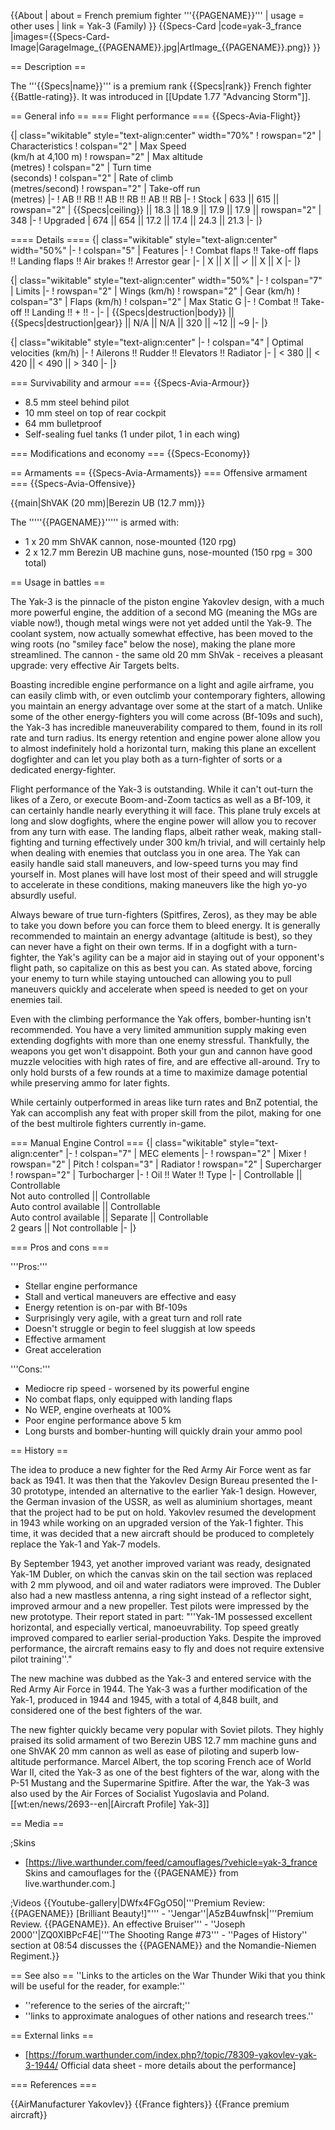 {{About
| about = French premium fighter '''{{PAGENAME}}'''
| usage = other uses
| link = Yak-3 (Family)
}}
{{Specs-Card
|code=yak-3_france
|images={{Specs-Card-Image|GarageImage_{{PAGENAME}}.jpg|ArtImage\_{{PAGENAME}}.png}}
}}

== Description ==

<!-- ''In the description, the first part should be about the history of and the creation and combat usage of the aircraft, as well as its key features. In the second part, tell the reader about the aircraft in the game. Insert a screenshot of the vehicle, so that if the novice player does not remember the vehicle by name, he will immediately understand what kind of vehicle the article is talking about.'' -->

The '''{{Specs|name}}''' is a premium rank {{Specs|rank}} French fighter {{Battle-rating}}. It was introduced in [[Update 1.77 "Advancing Storm"]].

== General info ==
=== Flight performance ===
{{Specs-Avia-Flight}}

<!-- ''Describe how the aircraft behaves in the air. Speed, manoeuvrability, acceleration and allowable loads - these are the most important characteristics of the vehicle.'' -->

{| class="wikitable" style="text-align:center" width="70%"
! rowspan="2" | Characteristics
! colspan="2" | Max Speed<br>(km/h at 4,100 m)
! rowspan="2" | Max altitude<br>(metres)
! colspan="2" | Turn time<br>(seconds)
! colspan="2" | Rate of climb<br>(metres/second)
! rowspan="2" | Take-off run<br>(metres)
|-
! AB !! RB !! AB !! RB !! AB !! RB
|-
! Stock
| 633 || 615 || rowspan="2" | {{Specs|ceiling}} || 18.3 || 18.9 || 17.9 || 17.9 || rowspan="2" | 348
|-
! Upgraded
| 674 || 654 || 17.2 || 17.4 || 24.3 || 21.3
|-
|}

==== Details ====
{| class="wikitable" style="text-align:center" width="50%"
|-
! colspan="5" | Features
|-
! Combat flaps !! Take-off flaps !! Landing flaps !! Air brakes !! Arrestor gear
|-
| X || X || ✓ || X || X <!-- ✓ -->
|-
|}

{| class="wikitable" style="text-align:center" width="50%"
|-
! colspan="7" | Limits
|-
! rowspan="2" | Wings (km/h)
! rowspan="2" | Gear (km/h)
! colspan="3" | Flaps (km/h)
! colspan="2" | Max Static G
|-
! Combat !! Take-off !! Landing !! + !! -
|-
| {{Specs|destruction|body}} || {{Specs|destruction|gear}} || N/A || N/A || 320 || ~12 || ~9
|-
|}

{| class="wikitable" style="text-align:center"
|-
! colspan="4" | Optimal velocities (km/h)
|-
! Ailerons !! Rudder !! Elevators !! Radiator
|-
| < 380 || < 420 || < 490 || > 340
|-
|}

=== Survivability and armour ===
{{Specs-Avia-Armour}}

<!-- ''Examine the survivability of the aircraft. Note how vulnerable the structure is and how secure the pilot is, whether the fuel tanks are armoured, etc. Describe the armour, if there is any, and also mention the vulnerability of other critical aircraft systems.'' -->

- 8.5 mm steel behind pilot
- 10 mm steel on top of rear cockpit
- 64 mm bulletproof
- Self-sealing fuel tanks (1 under pilot, 1 in each wing)

=== Modifications and economy ===
{{Specs-Economy}}

== Armaments ==
{{Specs-Avia-Armaments}}
=== Offensive armament ===
{{Specs-Avia-Offensive}}

<!-- ''Describe the offensive armament of the aircraft, if any. Describe how effective the cannons and machine guns are in a battle, and also what belts or drums are better to use. If there is no offensive weaponry, delete this subsection.'' -->

{{main|ShVAK (20 mm)|Berezin UB (12.7 mm)}}

The '''''{{PAGENAME}}''''' is armed with:

- 1 x 20 mm ShVAK cannon, nose-mounted (120 rpg)
- 2 x 12.7 mm Berezin UB machine guns, nose-mounted (150 rpg = 300 total)

== Usage in battles ==

<!-- ''Describe the tactics of playing in the aircraft, the features of using aircraft in a team and advice on tactics. Refrain from creating a "guide" - do not impose a single point of view, but instead, give the reader food for thought. Examine the most dangerous enemies and give recommendations on fighting them. If necessary, note the specifics of the game in different modes (AB, RB, SB).'' -->

The Yak-3 is the pinnacle of the piston engine Yakovlev design, with a much more powerful engine, the addition of a second MG (meaning the MGs are viable now!), though metal wings were not yet added until the Yak-9. The coolant system, now actually somewhat effective, has been moved to the wing roots (no "smiley face" below the nose), making the plane more streamlined. The cannon - the same old 20 mm ShVak - receives a pleasant upgrade: very effective Air Targets belts.

Boasting incredible engine performance on a light and agile airframe, you can easily climb with, or even outclimb your contemporary fighters, allowing you maintain an energy advantage over some at the start of a match. Unlike some of the other energy-fighters you will come across (Bf-109s and such), the Yak-3 has incredible maneuverability compared to them, found in its roll rate and turn radius. Its energy retention and engine power alone allow you to almost indefinitely hold a horizontal turn, making this plane an excellent dogfighter and can let you play both as a turn-fighter of sorts or a dedicated energy-fighter.

Flight performance of the Yak-3 is outstanding. While it can't out-turn the likes of a Zero, or execute Boom-and-Zoom tactics as well as a Bf-109, it can certainly handle nearly everything it will face. This plane truly excels at long and slow dogfights, where the engine power will allow you to recover from any turn with ease. The landing flaps, albeit rather weak, making stall-fighting and turning effectively under 300 km/h trivial, and will certainly help when dealing with enemies that outclass you in one area. The Yak can easily handle said stall maneuvers, and low-speed turns you may find yourself in. Most planes will have lost most of their speed and will struggle to accelerate in these conditions, making maneuvers like the high yo-yo absurdly useful.

Always beware of true turn-fighters (Spitfires, Zeros), as they may be able to take you down before you can force them to bleed energy. It is generally recommended to maintain an energy advantage (altitude is best), so they can never have a fight on their own terms. If in a dogfight with a turn-fighter, the Yak's agility can be a major aid in staying out of your opponent's flight path, so capitalize on this as best you can. As stated above, forcing your enemy to turn while staying untouched can allowing you to pull maneuvers quickly and accelerate when speed is needed to get on your enemies tail.

Even with the climbing performance the Yak offers, bomber-hunting isn't recommended. You have a very limited ammunition supply making even extending dogfights with more than one enemy stressful. Thankfully, the weapons you get won't disappoint. Both your gun and cannon have good muzzle velocities with high rates of fire, and are effective all-around. Try to only hold bursts of a few rounds at a time to maximize damage potential while preserving ammo for later fights.

While certainly outperformed in areas like turn rates and BnZ potential, the Yak can accomplish any feat with proper skill from the pilot, making for one of the best multirole fighters currently in-game.

=== Manual Engine Control ===
{| class="wikitable" style="text-align:center"
|-
! colspan="7" | MEC elements
|-
! rowspan="2" | Mixer
! rowspan="2" | Pitch
! colspan="3" | Radiator
! rowspan="2" | Supercharger
! rowspan="2" | Turbocharger
|-
! Oil !! Water !! Type
|-
| Controllable || Controllable<br>Not auto controlled || Controllable<br>Auto control available || Controllable<br>Auto control available || Separate || Controllable<br>2 gears || Not controllable
|-
|}

=== Pros and cons ===

<!-- ''Summarise and briefly evaluate the vehicle in terms of its characteristics and combat effectiveness. Mark its pros and cons in the bulleted list. Try not to use more than 6 points for each of the characteristics. Avoid using categorical definitions such as "bad", "good" and the like - use substitutions with softer forms such as "inadequate" and "effective".'' -->

'''Pros:'''

- Stellar engine performance
- Stall and vertical maneuvers are effective and easy
- Energy retention is on-par with Bf-109s
- Surprisingly very agile, with a great turn and roll rate
- Doesn't struggle or begin to feel sluggish at low speeds
- Effective armament
- Great acceleration

'''Cons:'''

- Mediocre rip speed - worsened by its powerful engine
- No combat flaps, only equipped with landing flaps
- No WEP, engine overheats at 100%
- Poor engine performance above 5 km
- Long bursts and bomber-hunting will quickly drain your ammo pool

== History ==

<!-- ''Describe the history of the creation and combat usage of the aircraft in more detail than in the introduction. If the historical reference turns out to be too long, take it to a separate article, taking a link to the article about the vehicle and adding a block "/History" (example: <nowiki>https://wiki.warthunder.com/(Vehicle-name)/History</nowiki>) and add a link to it here using the <code>main</code> template. Be sure to reference text and sources by using <code><nowiki><ref></ref></nowiki></code>, as well as adding them at the end of the article with <code><nowiki><references /></nowiki></code>. This section may also include the vehicle's dev blog entry (if applicable) and the in-game encyclopedia description (under <code><nowiki>=== In-game description ===</nowiki></code>, also if applicable).'' -->

The idea to produce a new fighter for the Red Army Air Force went as far back as 1941. It was then that the Yakovlev Design Bureau presented the I-30 prototype, intended an alternative to the earlier Yak-1 design. However, the German invasion of the USSR, as well as aluminium shortages, meant that the project had to be put on hold. Yakovlev resumed the development in 1943 while working on an upgraded version of the Yak-1 fighter. This time, it was decided that a new aircraft should be produced to completely replace the Yak-1 and Yak-7 models.

By September 1943, yet another improved variant was ready, designated Yak-1M Dubler, on which the canvas skin on the tail section was replaced with 2 mm plywood, and oil and water radiators were improved. The Dubler also had a new mastless antenna, a ring sight instead of a reflector sight, improved armour and a new propeller. Test pilots were impressed by the new prototype. Their report stated in part: "''Yak-1M possessed excellent horizontal, and especially vertical, manoeuvrability. Top speed greatly improved compared to earlier serial-production Yaks. Despite the improved performance, the aircraft remains easy to fly and does not require extensive pilot training''."

The new machine was dubbed as the Yak-3 and entered service with the Red Army Air Force in 1944. The Yak-3 was a further modification of the Yak-1, produced in 1944 and 1945, with a total of 4,848 built, and considered one of the best fighters of the war.

The new fighter quickly became very popular with Soviet pilots. They highly praised its solid armament of two Berezin UBS 12.7 mm machine guns and one ShVAK 20 mm cannon as well as ease of piloting and superb low-altitude performance. Marcel Albert, the top scoring French ace of World War II, cited the Yak-3 as one of the best fighters of the war, along with the P-51 Mustang and the Supermarine Spitfire. After the war, the Yak-3 was also used by the Air Forces of Socialist Yugoslavia and Poland.<ref name="forum">[[wt:en/news/2693--en|[Aircraft Profile] Yak-3]]</ref>

== Media ==

<!-- ''Excellent additions to the article would be video guides, screenshots from the game, and photos.'' -->

;Skins

- [https://live.warthunder.com/feed/camouflages/?vehicle=yak-3_france Skins and camouflages for the {{PAGENAME}} from live.warthunder.com.]

;Videos
{{Youtube-gallery|DWfx4FGgO50|'''Premium Review: {{PAGENAME}} [Brilliant Beauty!]"''' - ''Jengar''|A5zB4uwfnsk|'''Premium Review. {{PAGENAME}}. An effective Bruiser''' - ''Joseph 2000''|ZQ0XIBPcF4E|'''The Shooting Range #73''' - ''Pages of History'' section at 08:54 discusses the {{PAGENAME}} and the Nomandie-Niemen Regiment.}}

== See also ==
''Links to the articles on the War Thunder Wiki that you think will be useful for the reader, for example:''

- ''reference to the series of the aircraft;''
- ''links to approximate analogues of other nations and research trees.''

== External links ==

<!-- ''Paste links to sources and external resources, such as:''
* ''topic on the official game forum;''
* ''other literature.'' -->

- [https://forum.warthunder.com/index.php?/topic/78309-yakovlev-yak-3-1944/ Official data sheet - more details about the performance]

=== References ===
<references />

{{AirManufacturer Yakovlev}}
{{France fighters}}
{{France premium aircraft}}
